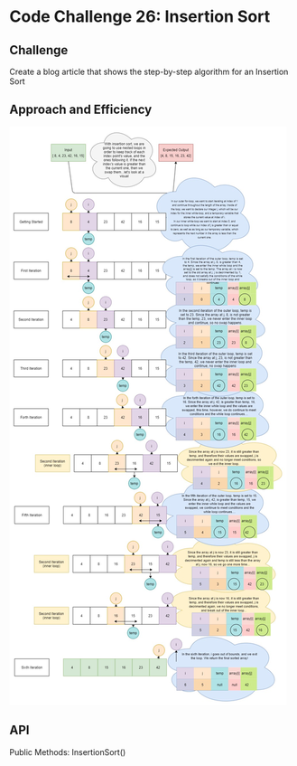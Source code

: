 # Code Challenge 26: Insertion Sort

## Challenge
Create a blog article that shows the step-by-step algorithm for an Insertion Sort

## Approach and Efficiency
![Image of Step-By-Step Algorithm](./SortedArrays.jpg)

## API
Public Methods: InsertionSort()



